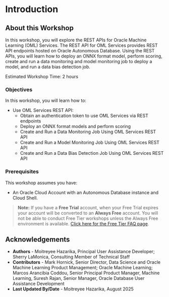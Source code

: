 # Introduction

## About this Workshop

In this workshop, you will explore the REST APIs for Oracle Machine Learning (OML) Services. The REST API for OML Services provides REST API endpoints hosted on Oracle Autonomous Database. Using the REST APIs, you will learn how to deploy an ONNX format model, perform scoring, create and run a data monitoring and model monitoring job to deploy a model, and run a data bias detection job. 

Estimated Workshop Time: 2 hours

### Objectives

In this workshop, you will learn how to:

* Use OML Services REST API:
    * Obtain an authentication token to use OML Services via REST endpoints
    * Deploy an ONNX format models and perform scoring
    * Create and Run a Data Monitoring Job Using OML Services REST API
    * Create and Run a Model Monitoring Job Using OML Services REST API
    * Create and Run a Data Bias Detection Job Using OML Services REST API



### Prerequisites

This workshop assumes you have:
* An Oracle Cloud Account with an Autonomous Database instance and Cloud Shell.

> **Note:** If you have a **Free Trial** account, when your Free Trial expires your account will be converted to an **Always Free** account. You will not be able to conduct Free Tier workshops unless the Always Free environment is available. [Click here for the Free Tier FAQ page](https://www.oracle.com/cloud/free/faq.html).

## Acknowledgements

* **Authors** - Moitreyee Hazarika, Principal User Assistance Developer; Sherry LaMonica, Consulting Member of Technical Staff
* **Contributors** -  Mark Hornick, Senior Director, Data Science and Oracle Machine Learning Product Management; Oracle Machine Learning; Marcos Arancibia Coddou, Senior Principal Product Manager, Machine Learning, Suresh Rajan, Senior Manager, Oracle Database User Assistance Development
* **Last Updated By/Date** - Moitreyee Hazarika, August 2025
